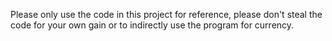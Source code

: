 Please only use the code in this project for reference, please don't steal the code for your own gain or to indirectly use the program for currency.
